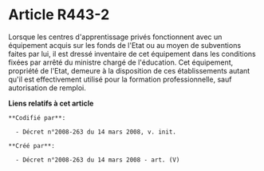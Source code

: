 # Article R443-2

Lorsque les centres d'apprentissage privés fonctionnent avec un équipement acquis sur les fonds de l'Etat ou au moyen de
subventions faites par lui, il est dressé inventaire de cet équipement dans les conditions fixées par arrêté du ministre
chargé de l'éducation. Cet équipement, propriété de l'Etat, demeure à la disposition de ces établissements autant qu'il est
effectivement utilisé pour la formation professionnelle, sauf autorisation de remploi.

**Liens relatifs à cet article**

	**Codifié par**:

	  - Décret n°2008-263 du 14 mars 2008, v. init.

	**Créé par**:

	  - Décret n°2008-263 du 14 mars 2008 - art. (V)
